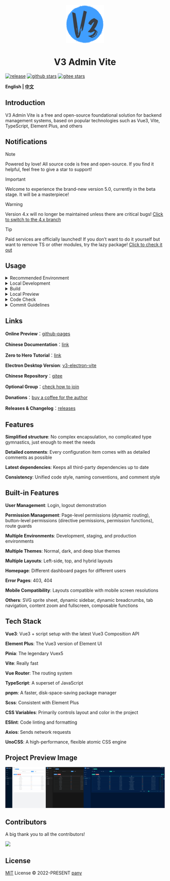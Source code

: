 <div align="center">
  <img alt="logo" width="120" height="120" src="./src/common/assets/images/layouts/logo.png">
  <h1>V3 Admin Vite</h1>
</div>

[![release](https://img.shields.io/github/v/release/un-pany/v3-admin-vite)](https://github.com/un-pany/v3-admin-vite/releases)
[![github stars](https://img.shields.io/github/stars/un-pany/v3-admin-vite)](https://github.com/un-pany/v3-admin-vite/stargazers)
[![gitee stars](https://gitee.com/un-pany/v3-admin-vite/badge/star.svg)](https://gitee.com/un-pany/v3-admin-vite/stargazers)

<b>English | <a href="./README.zh-CN.md">中文</a></b>

## Introduction

V3 Admin Vite is a free and open-source foundational solution for backend management systems, based on popular technologies such as Vue3, Vite, TypeScript, Element Plus, and others

## Notifications

> [!NOTE]
> Powered by love! All source code is free and open-source. If you find it helpful, feel free to give a star to support!

> [!IMPORTANT]
> Welcome to experience the brand-new version 5.0, currently in the beta stage. It will be a masterpiece!

> [!WARNING]
> Version 4.x will no longer be maintained unless there are critical bugs! [Click to switch to the 4.x branch](https://github.com/un-pany/v3-admin-vite/tree/4.x)

> [!TIP]
> Paid services are officially launched! If you don’t want to do it yourself but want to remove TS or other modules, try the lazy package! [Click to check it out](https://github.com/un-pany/v3-admin-vite/issues/225)

## Usage

<details>
<summary>Recommended Environment</summary>

<br>

- Latest version of `Visual Studio Code`
- Install the recommended plugins in the `.vscode/extensions.json` file
- `node` 20.x or 22+
- `pnpm` 9+

</details>

<details>
<summary>Local Development</summary>

<br>

```bash
# Clone the project
git clone https://github.com/un-pany/v3-admin-vite.git

# Enter the project directory
cd v3-admin-vite

# Install dependencies
pnpm i

# Start the development server
pnpm dev
```

</details>

<details>
<summary>Build</summary>

<br>

```bash
# Build for the staging environment
pnpm build:staging

# Build for the production environment
pnpm build
```

</details>

<details>
<summary>Local Preview</summary>

<br>

```bash
# Execute the build command first to generate the dist directory, then run the preview command
pnpm preview
```

</details>

<details>
<summary>Code Check</summary>

<br>

```bash
# Code linting and formatting
pnpm lint

# Unit tests
pnpm test
```

</details>

<details>
<summary>Commit Guidelines</summary>

<br>

`feat` New feature

`fix` Bug fix

`perf` Performance improvement

`refactor` Code refactoring

`docs` Documentation and comments

`types` Type-related changes

`test` Unit tests related

`ci` Continuous integration, workflows

`revert` Revert changes

`chore` Chores (update dependencies, modify configurations, etc)

</details>

## Links

**Online Preview**：[github-pages](https://un-pany.github.io/v3-admin-vite)

**Chinese Documentation**：[link](https://juejin.cn/post/7089377403717287972)

**Zero to Hero Tutorial**：[link](https://juejin.cn/column/7207659644487139387)

**Electron Desktop Version**: [v3-electron-vite](https://github.com/un-pany/v3-electron-vite)

**Chinese Repository**：[gitee](https://gitee.com/un-pany/v3-admin-vite)

**Optional Group**：[check how to join](https://github.com/un-pany/v3-admin-vite/issues/191)

**Donations**：[buy a coffee for the author](https://github.com/un-pany/v3-admin-vite/issues/69)

**Releases & Changelog**：[releases](https://github.com/un-pany/v3-admin-vite/releases)

## Features

**Simplified structure**: No complex encapsulation, no complicated type gymnastics, just enough to meet the needs

**Detailed comments**: Every configuration item comes with as detailed comments as possible

**Latest dependencies**: Keeps all third-party dependencies up to date

**Consistency**: Unified code style, naming conventions, and comment style

## Built-in Features

**User Management**: Login, logout demonstration

**Permission Management**: Page-level permissions (dynamic routing), button-level permissions (directive permissions, permission functions), route guards

**Multiple Environments**: Development, staging, and production environments

**Multiple Themes**: Normal, dark, and deep blue themes

**Multiple Layouts**: Left-side, top, and hybrid layouts

**Homepage**: Different dashboard pages for different users

**Error Pages**: 403, 404

**Mobile Compatibility**: Layouts compatible with mobile screen resolutions

**Others**: SVG sprite sheet, dynamic sidebar, dynamic breadcrumbs, tab navigation, content zoom and fullscreen, composable functions

## Tech Stack

**Vue3**: Vue3 + script setup with the latest Vue3 Composition API

**Element Plus**: The Vue3 version of Element UI

**Pinia**: The legendary Vuex5

**Vite**: Really fast

**Vue Router**: The routing system

**TypeScript**: A superset of JavaScript

**pnpm**: A faster, disk-space-saving package manager

**Scss**: Consistent with Element Plus

**CSS Variables**: Primarily controls layout and color in the project

**ESlint**: Code linting and formatting

**Axios**: Sends network requests

**UnoCSS**: A high-performance, flexible atomic CSS engine

## Project Preview Image

![preview](./src/common/assets/images/docs/preview.png)

## Contributors

A big thank you to all the contributors!

<a href="https://github.com/un-pany/v3-admin-vite/graphs/contributors">
  <img src="https://contrib.rocks/image?repo=un-pany/v3-admin-vite">
</a>

## License

[MIT](./LICENSE) License © 2022-PRESENT [pany](https://github.com/pany-ang)
